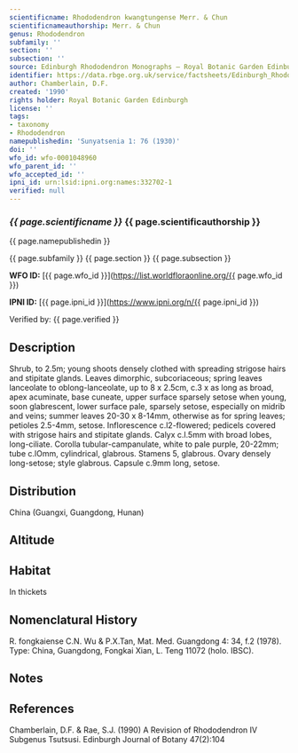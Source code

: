 ```yaml
---
scientificname: Rhododendron kwangtungense Merr. & Chun
scientificnameauthorship: Merr. & Chun
genus: Rhododendron
subfamily: ''
section: ''
subsection: ''
source: Edinburgh Rhododendron Monographs – Royal Botanic Garden Edinburgh
identifier: https://data.rbge.org.uk/service/factsheets/Edinburgh_Rhododendron_Monographs.xhtml
author: Chamberlain, D.F.
created: '1990'
rights holder: Royal Botanic Garden Edinburgh
license: ''
tags:
- taxonomy
- Rhododendron
namepublishedin: 'Sunyatsenia 1: 76 (1930)'
doi: ''
wfo_id: wfo-0001048960
wfo_parent_id: ''
wfo_accepted_id: ''
ipni_id: urn:lsid:ipni.org:names:332702-1
verified: null
---
```

### _{{ page.scientificname }}_ {{ page.scientificauthorship }}
 {{ page.namepublishedin }}

{{ page.subfamily }} {{ page.section }} {{ page.subsection }}

**WFO ID:** [{{ page.wfo_id }}](https://list.worldfloraonline.org/{{ page.wfo_id }})

**IPNI ID:** [{{ page.ipni_id }}](https://www.ipni.org/n/{{ page.ipni_id }})

Verified by: {{ page.verified }}



## Description
Shrub, to 2.5m; young shoots densely clothed with spreading strigose hairs and stipitate glands. Leaves dimorphic, subcoriaceous; spring leaves lanceolate to oblong-lanceolate, up to 8 x 2.5cm, c.3 x as long as broad, apex acuminate, base cuneate, upper surface sparsely setose when young, soon glabrescent, lower surface pale, sparsely setose, especially on midrib and veins; summer leaves 20-30 x 8-14mm, otherwise as for spring leaves; petioles 2.5-4mm, setose. Inflorescence c.l2-flowered; pedicels covered with strigose hairs and stipitate glands. Calyx c.l.5mm with broad lobes, long-ciliate. Corolla tubular-campanulate, white to pale purple, 20-22mm; tube c.lOmm, cylindrical, glabrous. Stamens 5, glabrous. Ovary densely long-setose; style glabrous. Capsule c.9mm long, setose.

## Distribution
China (Guangxi, Guangdong, Hunan)

## Altitude


## Habitat
In thickets

## Nomenclatural History
R. fongkaiense C.N. Wu & P.X.Tan, Mat. Med. Guangdong 4: 34, f.2 (1978). Type: China, Guangdong, Fongkai Xian, L. Teng 11072 (holo. IBSC).
                       
## Notes


## References

Chamberlain, D.F. & Rae, S.J. (1990) A Revision of Rhododendron IV Subgenus Tsutsusi. Edinburgh Journal of Botany 47(2):104
